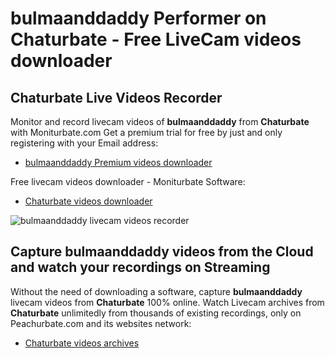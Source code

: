 # bulmaanddaddy Performer on Chaturbate - Free LiveCam videos downloader

## Chaturbate Live Videos Recorder

Monitor and record livecam videos of **bulmaanddaddy** from **Chaturbate** with Moniturbate.com
Get a premium trial for free by just and only registering with your Email address:
* [bulmaanddaddy Premium videos downloader](https://moniturbate.com/request-demo-licence-key.html)

Free livecam videos downloader - Moniturbate Software:
* [Chaturbate videos downloader](https://moniturbate.com/moniturbate-download-software.html)

![bulmaanddaddy livecam videos recorder](https://peachurnet.com/templates/moniturbate-software.png)


## Capture bulmaanddaddy videos from the Cloud and watch your recordings on Streaming

Without the need of downloading a software, capture **bulmaanddaddy** livecam videos from **Chaturbate** 100% online.
Watch Livecam archives from **Chaturbate** unlimitedly from thousands of existing recordings, only on Peachurbate.com and its websites network:
* [Chaturbate videos archives](https://peachurnet.com/)
